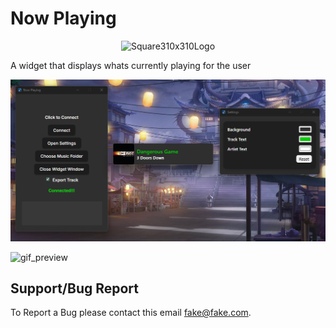 # Now Playing
<p align="center">
<img width="240" height="240" alt="Square310x310Logo" src="https://github.com/user-attachments/assets/656b6ef1-491b-460d-ab8b-39ebf8e8c7dc" />
</p>

A widget that displays whats currently playing for the user

![Image preview](https://github.com/JalenDmarion25/spotify-now-playing-v2/blob/main/visual_example.png?raw=true)

![gif_preview](https://github.com/JalenDmarion25/spotify-now-playing-v2/blob/main/20250916-0317-48.0952624.gif?raw=true)

## Support/Bug Report

To Report a Bug please contact this email fake@fake.com.
